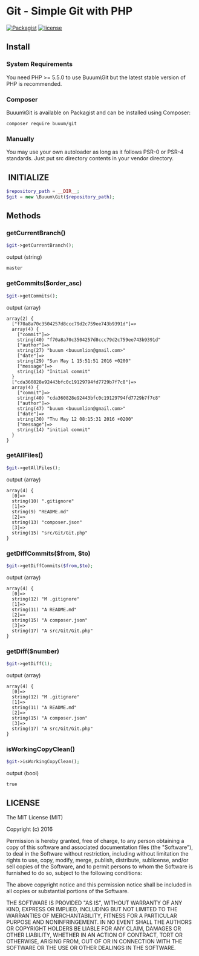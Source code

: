 Git - Simple Git with PHP
=========================

[![Packagist](https://img.shields.io/packagist/v/buuum/Git.svg?maxAge=2592000)](https://packagist.org/packages/buuum/git)
[![license](https://img.shields.io/github/license/mashape/apistatus.svg?maxAge=2592000)](#license)

## Install

### System Requirements

You need PHP >= 5.5.0 to use Buuum\Git but the latest stable version of PHP is recommended.

### Composer

Buuum\Git is available on Packagist and can be installed using Composer:

```
composer require buuum/git
```

### Manually

You may use your own autoloader as long as it follows PSR-0 or PSR-4 standards. Just put src directory contents in your vendor directory.

##  INITIALIZE

```php
$repository_path = __DIR__;
$git = new \Buuum\Git($repository_path);
```

## Methods

### getCurrentBranch()
```php
$git->getCurrentBranch();
```
output (string)
```
master
```

### getCommits($order_asc)
```php
$git->getCommits();
```
output (array)
```
array(2) {
  ["f70a8a70c3504257d8ccc79d2c759ee743b9391d"]=>
  array(4) {
    ["commit"]=>
    string(40) "f70a8a70c3504257d8ccc79d2c759ee743b9391d"
    ["author"]=>
    string(27) "buuum <buuumlion@gmail.com>"
    ["date"]=>
    string(29) "Sun May 1 15:51:51 2016 +0200"
    ["message"]=>
    string(14) "Initial commit"
  }
  ["cda360828e92443bfc0c19129794fd7729b7f7c8"]=>
  array(4) {
    ["commit"]=>
    string(40) "cda360828e92443bfc0c19129794fd7729b7f7c8"
    ["author"]=>
    string(47) "buuum <buuumlion@gmail.com>"
    ["date"]=>
    string(30) "Thu May 12 08:15:31 2016 +0200"
    ["message"]=>
    string(14) "initial commit"
  }
}
```

### getAllFiles()
```php
$git->getAllFiles();
```
output (array)
```
array(4) {
  [0]=>
  string(10) ".gitignore"
  [1]=>
  string(9) "README.md"
  [2]=>
  string(13) "composer.json"
  [3]=>
  string(15) "src/Git/Git.php"
}
```


### getDiffCommits($from, $to)
```php
$git->getDiffCommits($from,$to);
```
output (array)
```
array(4) {
  [0]=>
  string(12) "M	.gitignore"
  [1]=>
  string(11) "A	README.md"
  [2]=>
  string(15) "A	composer.json"
  [3]=>
  string(17) "A	src/Git/Git.php"
}
```


### getDiff($number)
```php
$git->getDiff(1);
```
output (array)
```
array(4) {
  [0]=>
  string(12) "M	.gitignore"
  [1]=>
  string(11) "A	README.md"
  [2]=>
  string(15) "A	composer.json"
  [3]=>
  string(17) "A	src/Git/Git.php"
}
```


### isWorkingCopyClean()
```php
$git->isWorkingCopyClean();
```
output (bool)
```
true
```


## LICENSE

The MIT License (MIT)

Copyright (c) 2016

Permission is hereby granted, free of charge, to any person obtaining a copy of this software and associated documentation files (the "Software"), to deal in the Software without restriction, including without limitation the rights to use, copy, modify, merge, publish, distribute, sublicense, and/or sell copies of the Software, and to permit persons to whom the Software is furnished to do so, subject to the following conditions:

The above copyright notice and this permission notice shall be included in all copies or substantial portions of the Software.

THE SOFTWARE IS PROVIDED "AS IS", WITHOUT WARRANTY OF ANY KIND, EXPRESS OR IMPLIED, INCLUDING BUT NOT LIMITED TO THE WARRANTIES OF MERCHANTABILITY, FITNESS FOR A PARTICULAR PURPOSE AND NONINFRINGEMENT. IN NO EVENT SHALL THE AUTHORS OR COPYRIGHT HOLDERS BE LIABLE FOR ANY CLAIM, DAMAGES OR OTHER LIABILITY, WHETHER IN AN ACTION OF CONTRACT, TORT OR OTHERWISE, ARISING FROM, OUT OF OR IN CONNECTION WITH THE SOFTWARE OR THE USE OR OTHER DEALINGS IN THE SOFTWARE.